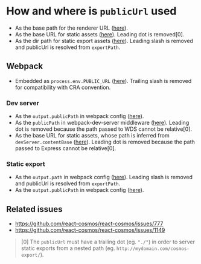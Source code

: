 # How and where is `publicUrl` used

- As the base path for the renderer URL ([here](https://github.com/react-cosmos/react-cosmos/blob/a9bbef2c89f13715bf2cb2f9726d01c564043450/packages/react-cosmos/src/shared/playgroundHtml.ts#L78)).
- As the base URL for static assets ([here](https://github.com/react-cosmos/react-cosmos/blob/a9bbef2c89f13715bf2cb2f9726d01c564043450/packages/react-cosmos/src/shared/devServer/index.ts#L33)). Leading dot is removed[0].
- As the dir path for static export assets ([here](https://github.com/react-cosmos/react-cosmos/blob/a9bbef2c89f13715bf2cb2f9726d01c564043450/packages/react-cosmos/src/shared/export.ts#L51)). Leading slash is removed and publicUrl is resolved from `exportPath`.

## Webpack

- Embedded as `process.env.PUBLIC_URL` ([here](https://github.com/react-cosmos/react-cosmos/blob/4f7a8dbdb5e1d36abce623a96e39df40d961cbdf/packages/react-cosmos/src/plugins/webpack/webpackConfig/shared.ts#L117)). Trailing slash is removed for compatibility with CRA convention.

### Dev server

- As the `output.publicPath` in webpack config ([here](https://github.com/react-cosmos/react-cosmos/blob/a9bbef2c89f13715bf2cb2f9726d01c564043450/packages/react-cosmos/src/plugins/webpack/webpackConfig/devServer.ts#L55)).
- As the `publicPath` in webpack-dev-server middleware ([here](https://github.com/react-cosmos/react-cosmos/blob/a9bbef2c89f13715bf2cb2f9726d01c564043450/packages/react-cosmos/src/plugins/webpack/devServer.ts#L93)). Leading dot is removed because the path passed to WDS cannot be relative[0].
- As the base URL for static assets, whose path is inferred from `devServer.contentBase` ([here](https://github.com/react-cosmos/react-cosmos/blob/4f7a8dbdb5e1d36abce623a96e39df40d961cbdf/packages/react-cosmos/src/plugins/webpack/devServer.ts#L51)). Leading dot is removed because the path passed to Express cannot be relative[0].

### Static export

- As the `output.path` in webpack config ([here](https://github.com/react-cosmos/react-cosmos/blob/a9bbef2c89f13715bf2cb2f9726d01c564043450/packages/react-cosmos/src/plugins/webpack/webpackConfig/export.ts#L46)). Leading slash is removed and publicUrl is resolved from `exportPath`.
- As the `output.publicPath` in webpack config ([here](https://github.com/react-cosmos/react-cosmos/blob/a9bbef2c89f13715bf2cb2f9726d01c564043450/packages/react-cosmos/src/plugins/webpack/webpackConfig/export.ts#L48)).

## Related issues

- https://github.com/react-cosmos/react-cosmos/issues/777
- https://github.com/react-cosmos/react-cosmos/issues/1149

> [0] The `publicUrl` must have a trailing dot (eg. `"./"`) in order to server static exports from a nested path (eg. `http://mydomain.com/cosmos-export/`).
